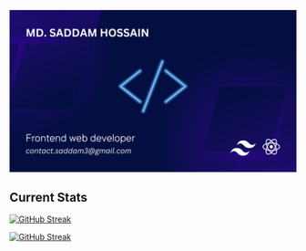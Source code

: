 [![Cover Image](https://raw.githubusercontent.com/SaddamHossain07/SaddamHossain07/main/images/githubCoverImage.png "Saddam Hossain's cover image")]([https://raw.githubusercontent.com/SaddamHossain07/SaddamHossain07/main/images/cover.png](https://raw.githubusercontent.com/SaddamHossain07/SaddamHossain07/main/images/githubCoverImage.png))


## Current Stats
[![GitHub Streak](https://github-readme-streak-stats.herokuapp.com?user=SaddamHossain07&theme=algolia)](https://git.io/streak-stats)

<a class="text-center" href="https://git.io/streak-stats"><img src="https://github-readme-streak-stats.herokuapp.com?user=SaddamHossain07&theme=algolia" alt="GitHub Streak" /></a>

<!-- #Overview

- 🔭 I’m currently working on ...
- 🌱 I’m currently learning ...
- 👯 I’m looking to collaborate on ...
- 🤔 I’m looking for help with ...
- 💬 Ask me about ...
- 📫 How to reach me: ...
- 😄 Pronouns: ...
- ⚡ Fun fact: ... -->
